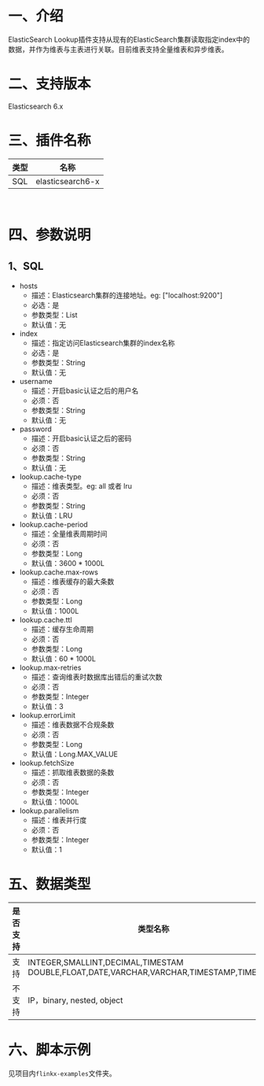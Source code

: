 # 一、介绍
ElasticSearch Lookup插件支持从现有的ElasticSearch集群读取指定index中的数据，并作为维表与主表进行关联。目前维表支持全量维表和异步维表。

# 二、支持版本

Elasticsearch 6.x

# 三、插件名称


|类型|名称|
| --- | --- |
| SQL | elasticsearch6-x |


​<br />
# 四、参数说明
## 1、SQL

- hosts
   - 描述：Elasticsearch集群的连接地址。eg: ["localhost:9200"]
   - 必选：是
   - 参数类型：List<String>
   - 默认值：无
- index
   - 描述：指定访问Elasticsearch集群的index名称
   - 必选：是
   - 参数类型：String
   - 默认值：无
- username
   - 描述：开启basic认证之后的用户名
   - 必须：否
   - 参数类型：String
   - 默认值：无
- password
   - 描述：开启basic认证之后的密码
   - 必须：否
   - 参数类型：String
   - 默认值：无
- lookup.cache-type
   - 描述：维表类型。eg: all 或者 lru
   - 必须：否
   - 参数类型：String
   - 默认值：LRU
- lookup.cache-period
   - 描述：全量维表周期时间
   - 必须：否
   - 参数类型：Long
   - 默认值：3600 * 1000L
- lookup.cache.max-rows
   - 描述：维表缓存的最大条数
   - 必须：否
   - 参数类型：Long
   - 默认值：1000L
- lookup.cache.ttl
   - 描述：缓存生命周期
   - 必须：否
   - 参数类型：Long
   - 默认值：60 * 1000L
- lookup.max-retries
   - 描述：查询维表时数据库出错后的重试次数
   - 必须：否
   - 参数类型：Integer
   - 默认值：3
- lookup.errorLimit
   - 描述：维表数据不合规条数
   - 必须：否
   - 参数类型：Long
   - 默认值：Long.MAX_VALUE
- lookup.fetchSize
   - 描述：抓取维表数据的条数
   - 必须：否
   - 参数类型：Integer
   - 默认值：1000L
- lookup.parallelism
   - 描述：维表并行度
   - 必须：否
   - 参数类型：Integer
   - 默认值：1


# 五、数据类型

|是否支持 | 类型名称 |
| --- | --- |
| 支持 |INTEGER,SMALLINT,DECIMAL,TIMESTAM DOUBLE,FLOAT,DATE,VARCHAR,VARCHAR,TIMESTAMP,TIME,BYTE|
| 不支持 | IP，binary, nested, object|

# 六、脚本示例

见项目内`flinkx-examples`文件夹。
